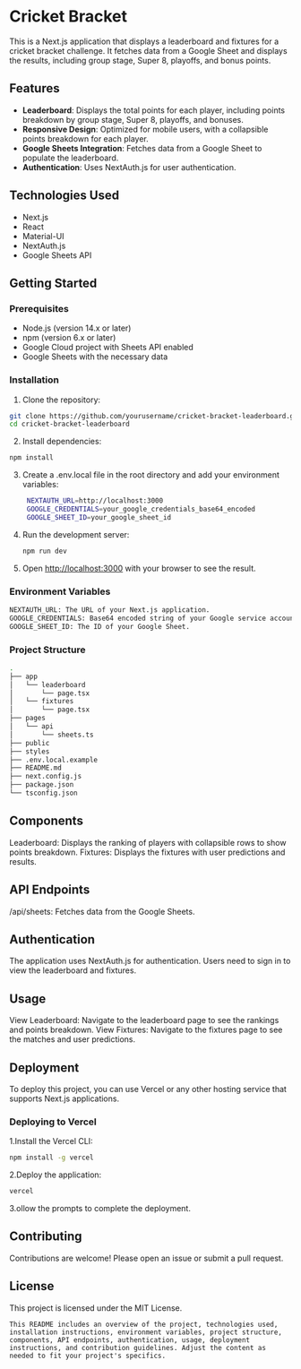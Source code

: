 # Cricket Bracket

This is a Next.js application that displays a leaderboard and fixtures for a cricket bracket challenge. It fetches data from a Google Sheet and displays the results, including group stage, Super 8, playoffs, and bonus points.

## Features

- **Leaderboard**: Displays the total points for each player, including points breakdown by group stage, Super 8, playoffs, and bonuses.
- **Responsive Design**: Optimized for mobile users, with a collapsible points breakdown for each player.
- **Google Sheets Integration**: Fetches data from a Google Sheet to populate the leaderboard.
- **Authentication**: Uses NextAuth.js for user authentication.

## Technologies Used

- Next.js
- React
- Material-UI
- NextAuth.js
- Google Sheets API

## Getting Started

### Prerequisites

- Node.js (version 14.x or later)
- npm (version 6.x or later)
- Google Cloud project with Sheets API enabled
- Google Sheets with the necessary data

### Installation

1. Clone the repository:

```bash
git clone https://github.com/yourusername/cricket-bracket-leaderboard.git
cd cricket-bracket-leaderboard
```

2. Install dependencies:

```bash
npm install
```

3. Create a .env.local file in the root directory and add your environment variables:

   ```bash
    NEXTAUTH_URL=http://localhost:3000
    GOOGLE_CREDENTIALS=your_google_credentials_base64_encoded
    GOOGLE_SHEET_ID=your_google_sheet_id
    ```

4. Run the development server:

    ```bash
    npm run dev
    ```

5. Open <http://localhost:3000> with your browser to see the result.

### Environment Variables

```bash
NEXTAUTH_URL: The URL of your Next.js application.
GOOGLE_CREDENTIALS: Base64 encoded string of your Google service account credentials JSON.
GOOGLE_SHEET_ID: The ID of your Google Sheet.
```

### Project Structure

```bash
.
├── app
│   └── leaderboard
│       └── page.tsx
│   └── fixtures
│       └── page.tsx
├── pages
│   └── api
│       └── sheets.ts
├── public
├── styles
├── .env.local.example
├── README.md
├── next.config.js
├── package.json
└── tsconfig.json
```

## Components

Leaderboard: Displays the ranking of players with collapsible rows to show points breakdown.
Fixtures: Displays the fixtures with user predictions and results.

## API Endpoints

/api/sheets: Fetches data from the Google Sheets.

## Authentication

The application uses NextAuth.js for authentication. Users need to sign in to view the leaderboard and fixtures.

## Usage

View Leaderboard: Navigate to the leaderboard page to see the rankings and points breakdown.
View Fixtures: Navigate to the fixtures page to see the matches and user predictions.

## Deployment

To deploy this project, you can use Vercel or any other hosting service that supports Next.js applications.

### Deploying to Vercel

1.Install the Vercel CLI:

```bash
npm install -g vercel
```

2.Deploy the application:

```bash
vercel
```

3.ollow the prompts to complete the deployment.

## Contributing

Contributions are welcome! Please open an issue or submit a pull request.

## License

This project is licensed under the MIT License.

```vbnet
This README includes an overview of the project, technologies used, installation instructions, environment variables, project structure, components, API endpoints, authentication, usage, deployment instructions, and contribution guidelines. Adjust the content as needed to fit your project's specifics.
```
